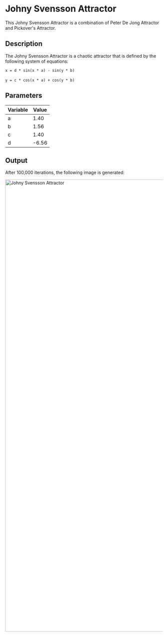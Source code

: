 # Johny Svensson Attractor

This Johny Svensson Attractor is a combination of Peter De Jong Attractor and Pickover's Attractor.

## Description

The Johny Svensson Attractor is a chaotic attractor that is defined by the following system of equations:

``` x = d * sin(x * a) - sin(y * b) ```
<br/>
<br/>
``` y = c * cos(x * a) + cos(y * b) ```
<br/>

## Parameters

| Variable | Value |
| -------- | ----- |
| a        |  1.40 |
| b        |  1.56 |
| c        |  1.40 |
| d        | -6.56 |

## Output

After 100,000 iterations, the following image is generated:

<img src="" alt="Johny Svensson Attractor" width="1440"/>



